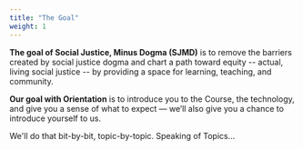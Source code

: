 ```yaml
---
title: "The Goal"
weight: 1
---
```


**The goal of Social Justice, Minus Dogma (SJMD)** is to remove the barriers created by social justice dogma and chart a path toward equity -- actual, living social justice -- by providing a space for learning, teaching, and community.

**Our goal with Orientation** is to introduce you to the Course, the technology, and give you a sense of what to expect — we’ll also give you a chance to introduce yourself to us.

We'll do that bit-by-bit, topic-by-topic. Speaking of Topics...